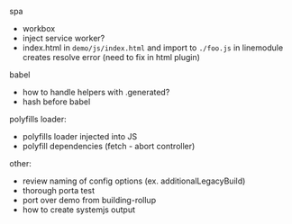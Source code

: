 spa

- workbox
- inject service worker?
- index.html in `demo/js/index.html` and import to `./foo.js` in linemodule creates resolve error (need to fix in html plugin)

babel

- how to handle helpers with .generated?
- hash before babel

polyfills loader:

- polyfills loader injected into JS
- polyfill dependencies (fetch - abort controller)

other:

- review naming of config options (ex. additionalLegacyBuild)
- thorough porta test
- port over demo from building-rollup
- how to create systemjs output
